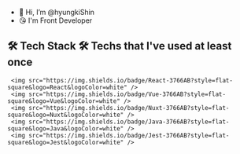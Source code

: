 - 👋 Hi, I’m @hyungkiShin
- 😘 I'm Front Developer


🛠 Tech Stack 🛠
Techs that I've used at least once </br>
---
```
 <img src="https://img.shields.io/badge/React-3766AB?style=flat-square&logo=React&logoColor=white" />
 <img src="https://img.shields.io/badge/Vue-3766AB?style=flat-square&logo=Vue&logoColor=white" />
 <img src="https://img.shields.io/badge/Nuxt-3766AB?style=flat-square&logo=Nuxt&logoColor=white" />
 <img src="https://img.shields.io/badge/Java-3766AB?style=flat-square&logo=Java&logoColor=white" />
 <img src="https://img.shields.io/badge/Jest-3766AB?style=flat-square&logo=Jest&logoColor=white" />
```
             
